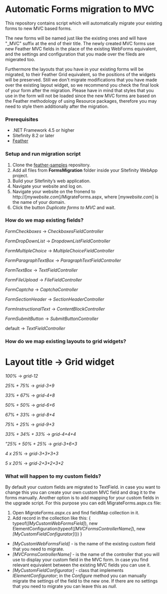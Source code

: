 Automatic Forms migration to MVC
=======

This repository contains script which will automatically migrate your existing forms to new MVC based forms.

The new forms will be named just like the existing ones and will have "_MVC" suffix at the end of their title.
The newly created MVC forms use new Feather MVC fields in the place of the existing WebForms equivalent, and the settings and configuration that you made over the fileds are migerated too.

Furthermore the layouts that you have in your existing forms will be migrated, to their Feather Grid equivalent, so the positions of the widgets will be preserved. Still we don't migrate modifications that you have made over the existing layout widget, so we recommend you check the final look of your form after the migration.
Please have in mind that styles that you use in the form will not be loaded since the new MVC forms are based on the Feather methodology of using Resource packages, therefore you may need to style them additionally after the migration.

###  Prerequisites
- .NET Framework 4.5 or higher
- Sitefinity 8.2 or later
- [Feather](https://github.com/Sitefinity/feather/wiki/Getting-Started)

### Setup and run migration script
1. Clone the [feather-samples](https://github.com/Sitefinity/feather-samples) repository.
2. Add all files from **FormsMigration** folder inside your Sitefinity WebApp project. 
3. Build your Sitefinity’s web application.
4. Navigate your website and log on.
5. Navigate your website on the fronend to http://[*mywebsite.com*]/MigrateForms.aspx, where [*mywebsite.com*] is the name of your domain.
6. Click the button *Duplicate forms to MVC* and wait.

### How do we map existing fields?

*FormCheckboxes*        -> *CheckboxesFieldController* 

*FormDropDownList*      -> *DropdownListFieldController* 

*FormMultipleChoice*    -> *MultipleChoiceFieldController* 

*FormParagraphTextBox*  -> *ParagraphTextFieldController* 

*FormTextBox*           -> *TextFieldController* 

*FormFileUpload*        -> *FileFieldController* 

*FormCaptcha*           -> *CaptchaController* 

*FormSectionHeader*     -> *SectionHeaderController* 

*FormInstructionalText* -> *ContentBlockController* 

*FormSubmitButton*      -> *SubmitButtonController* 

default                 -> *TextFieldController* 

### How do we map existing layouts to grid widgets?

Layout title       -> Grid widget 
==================================

*100%*             -> *grid-12* 

*25% + 75%*        -> *grid-3+9* 

*33% + 67%*        -> *grid-4+8* 

*50% + 50%*        -> *grid-6+6* 

*67% + 33%*        -> *grid-8+4* 

*75% + 25%*        -> *grid-9+3* 

*33% + 34% + 33%*  -> *grid-4+4+4* 

*"25% + 50% + 25%* -> *grid-3+6+3* 

*4 x 25%*          -> *grid-3+3+3+3* 

*5 x 20%*          -> *grid-2+3+2+3+2* 

### What will happen to my custom fields?

By default your custom fields are migrated to TextField. in case you want to change this you can create your own custom MVC field and drag it to the forms manually. Another option is to add mapping for your custom fields in the upgrade script. 
For this purpose you can edit MigrateForms.aspx.cs file:

1. Open *MigrateForms.aspx.cs*  and find fieldMap collection in it.
2. Add record in the collection like this:
{ typeof(*[MyCustomWebFormsField]*),  new ElementConfiguration(typeof(*[MVCFormsControllerName]*), new *[MyCustomFieldConfigurator]*()) }

- *[MyCustomWebFormsField]* - is the name of the existing custom field that you need to migrate.
- *[MVCFormsControllerName]* - is the name of the controller that you will use to display your custom field in the MVC form. In case you find relevant equivalent between the existing MVC fields you can use it.
- *[MyCustomFieldConfigurator]*  - class that implements *IElementConfigurator*; in the *Configure* method you can manually migrate the settings of the field to the new one. If there are no settings that you need to migrate you can leave this as *null*.
